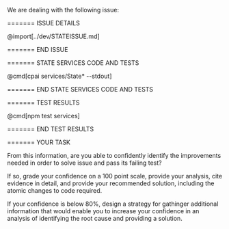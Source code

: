 We are dealing with the following issue:

======= ISSUE DETAILS

@import[../dev/STATEISSUE.md]

======= END ISSUE

======= STATE SERVICES CODE AND TESTS

@cmd[cpai services/State* --stdout]

======= END STATE SERVICES CODE AND TESTS

======= TEST RESULTS

@cmd[npm test services]

======= END TEST RESULTS

======= YOUR TASK

From this information, are you able to confidently identify the improvements needed in order to solve issue and pass its failing test?

If so, grade your confidence on a 100 point scale, provide your analysis, cite evidence in detail, and provide your recommended solution, including the atomic changes to code required.

If your confidence is below 80%, design a strategy for gathinger additional information that would enable you to increase your confidence in an analysis of identifying the root cause and providing a solution.